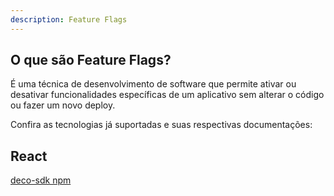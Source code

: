 ```yaml
---
description: Feature Flags
---
```


## O que são Feature Flags?

É uma técnica de desenvolvimento de software que permite ativar ou desativar funcionalidades específicas de um aplicativo sem alterar o código ou fazer um novo deploy.

Confira as tecnologias já suportadas e suas respectivas documentações:

## React

[deco-sdk npm](https://www.npmjs.com/package/deco-sdk)